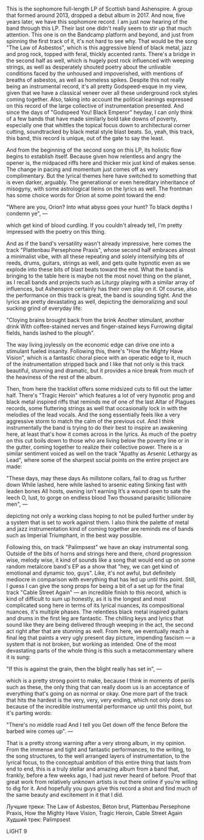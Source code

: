 This is the sophomore full-length LP of Scottish band Ashenspire. A group that formed around 2013, dropped a debut album in 2017. And now, five years later, we have this sophomore record. I am just now hearing of the band through this LP. Their last one didn't really seem to stir up that much attention. This one is on the Bandcamp platform and beyond, and just from spinning the first track of it, it's not hard to see why. That would be the song "The Law of Asbestos", which is this aggressive blend of black metal, jazz and prog rock, topped with feral, thickly accented rants. There's a bridge in the second half as well, which is hugely post rock influenced with weeping strings, as well as desperately shouted poetry about the unlivable conditions faced by the unhoused and impoverished, with mentions of breaths of asbestos, as well as homeless spikes. Despite this not really being an instrumental record, it's all pretty Godspeed-esque in my view, given that we have a classical veneer over all these underground rock styles coming together. Also, taking into account the political leanings expressed on this record of the large collective of instrumentation presented. And since the days of "Godspeed You! Black Emperor" heyday, I can only think of a few bands that have made similarly bold take downs of poverty, especially one that whittles the topical focus down to architectural corner cutting, soundtracked by black metal style blast beats. So, yeah, this track, this band, this record is unique, out of the gate to say the least.

And from the beginning of the second song on this LP, its holistic flow begins to establish itself. Because given how relentless and angry the opener is, the midpaced riffs here and thicker mix just kind of makes sense. The change in pacing and momentum just comes off as very complimentary. But the lyrical themes here have switched to something that is even darker, arguably. The generational or even hereditary inheritance of misogyny, with some astrological tieins on the lyrics as well. The frontman has some choice words for Orion at some point toward the end:

"Where are you, Orion?
Into what abyss goes your hunt?
To black depths I condemn ye", —

which get kind of blood curdling. If you couldn't already tell, I'm pretty impressed with the poetry on this thing.

And as if the band's versatility wasn't already impressive, here comes the track "Plattenbau Persephone Praxis", whose second half embraces almost a minimalist vibe, with all these repeating and solely intensifying bits of reeds, drums, guitars, strings as well, and gets quite hypnotic even as we explode into these bits of blast beats toward the end. What the band is bringing to the table here is maybe not the most novel thing on the planet, as I recall bands and projects such as Liturgy playing with a similar array of influences, but Ashenspire certainly has their own play on it. Of course, also the performance on this track is great, the band is sounding tight. And the lyrics are pretty devastating as well, depicting the demoralizing and soul sucking grind of everyday life:

"Cloying brains brought back from the brink
Another stimulant, another drink
With coffee-stained nerves and finger-stained keys
Furrowing digital fields, hands lashed to the plough".

The way living joylessly on the economic edge can drive one into a stimulant fueled insanity. Following this, there's "How the Mighty Have Vision", which is a fantastic choral piece with an operatic edge to it, much of the instrumentation stripped back and I like that not only is this track beautiful, stunning and dramatic, but it provides a nice break from much of the heaviness of the rest of the album.

Then, from here the tracklist offers some midsized cuts to fill out the latter half. There's "Tragic Heroin" which features a lot of very hypnotic prog and black metal inspired riffs that reminds me of one of the last Altar of Plagues records, some fluttering strings as well that occasionally lock in with the melodies of the lead vocals. And the song essentially feels like a very aggressive storm to match the calm of the previous cut. And I think instrumentally the band is trying to do their best to inspire an awakening here, at least that's how it comes across in the lyrics. As much of the poetry on this cut boils down to those who are living below the poverty line or in the gutter, coming together to realize their collective power. There is a similar sentiment voiced as well on the track "Apathy as Arsenic Lethargy as Lead", where some of the sharpest social points on the entire project are made:

"These days, may these days
As millstone collars, fail to drag us further down
While lashed, here while lashed to arsenic eating
Sinking fast with leaden bones
All hosts, owning isn’t earning
It’s a wound open to sate the leech
O, lust, to gorge on endless blood
Two thousand parasitic billionaire men", —

depicting not only a working class hoping to not be pulled further under by a system that is set to work against them. I also think the palette of metal and jazz instrumentation kind of coming together are reminds me of bands such as Imperial Triumphant, in the best way possible.

Following this, on track "Palimpsest" we have an okay instrumental song. Outside of the bits of horns and strings here and there, chord progression wise, melody wise, it kind of sounds like a song that would end up on some random metalcore band's EP as a show that "hey, we can get kind of emotional and dynamic too, guys". Like, it's not awful, but definitely mediocre in comparison with everything that has led up until this point. Still, I guess I can give the song props for being a bit of a set up for the final track "Cable Street Again" — an incredible finish to this record, which is kind of difficult to sum up honestly, as it is the longest and most complicated song here in terms of its lyrical nuances, its compositional nuances, it's multiple phases. The relentless black metal inspired guitars and drums in the first leg are fantastic. The chilling keys and lyrics that sound like they are being delivered through weeping in the act, the second act right after that are stunning as well. From here, we eventually reach a final leg that paints a very ugly present day picture, impending fascism — a system that is not broken, but working as intended. One of the most devastating parts of the whole thing is this such a metacommentary where it is sung:

"If this is against the grain, then
the blight really has set in", —

which is a pretty strong point to make, because I think in moments of perils such as these, the only thing that can really doom us is an acceptance of everything that's going on as normal or okay. One more part of the track that hits the hardest is the very, very, very ending, which not only does so because of the incredible instrumental performance up until this point, but it's parting words:

"There's no middle road
And I tell you
Get down off the fence
Before the barbed wire comes up". —

That is a pretty strong warning after a very strong album, in my opinion. From the immense and tight and fantastic performances, to the writing, to the song structures, to the well arranged layers of instrumentation, to the lyrical focus, to the conceptual ambition of this entire thing that lasts from end to end, this is a truly stellar and amazing album from a band that, frankly, before a few weeks ago, I had just never heard of before. Proof that great work from relatively unknown artists is out there online if you're willing to dig for it. And hopefully you guys give this record a shot and find much of the same beauty and excitement in it that I did.

Лучшие треки: The Law of Asbestos, Béton brut,
Plattenbau Persephone Praxis, How the Mighty Have Vision,
Tragic Heroin, Cable Street Again
Худший трек: Palimpsest

LIGHT 9

